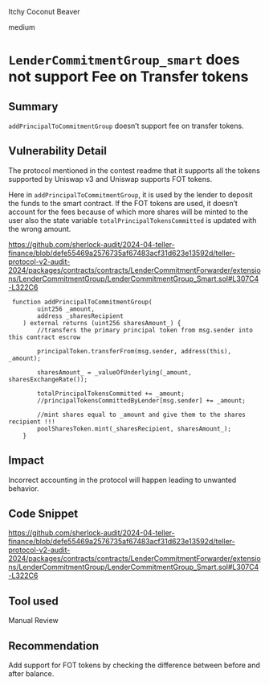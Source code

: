 Itchy Coconut Beaver

medium

# `LenderCommitmentGroup_smart` does not  support Fee on Transfer tokens

## Summary
`addPrincipalToCommitmentGroup` doesn’t support fee on transfer tokens.
## Vulnerability Detail
The protocol mentioned in the contest readme that it supports all the tokens supported by Uniswap v3 and Uniswap supports FOT tokens.

Here in `addPrincipalToCommitmentGroup`, it is used by the lender to deposit the funds to the smart contract. If the FOT tokens are used, it doesn’t account for the fees because of which more shares will be minted to the user also the state variable `totalPrincipalTokensCommitted` is updated with the wrong amount. 

https://github.com/sherlock-audit/2024-04-teller-finance/blob/defe55469a2576735af67483acf31d623e13592d/teller-protocol-v2-audit-2024/packages/contracts/contracts/LenderCommitmentForwarder/extensions/LenderCommitmentGroup/LenderCommitmentGroup_Smart.sol#L307C4-L322C6

```solidity
 function addPrincipalToCommitmentGroup(
        uint256 _amount,
        address _sharesRecipient
    ) external returns (uint256 sharesAmount_) {
        //transfers the primary principal token from msg.sender into this contract escrow
        
        principalToken.transferFrom(msg.sender, address(this), _amount);

        sharesAmount_ = _valueOfUnderlying(_amount, sharesExchangeRate());

        totalPrincipalTokensCommitted += _amount;
        //principalTokensCommittedByLender[msg.sender] += _amount;

        //mint shares equal to _amount and give them to the shares recipient !!!
        poolSharesToken.mint(_sharesRecipient, sharesAmount_);
    }

```
## Impact
Incorrect accounting in the protocol will happen leading to unwanted  behavior. 
## Code Snippet
https://github.com/sherlock-audit/2024-04-teller-finance/blob/defe55469a2576735af67483acf31d623e13592d/teller-protocol-v2-audit-2024/packages/contracts/contracts/LenderCommitmentForwarder/extensions/LenderCommitmentGroup/LenderCommitmentGroup_Smart.sol#L307C4-L322C6

## Tool used

Manual Review

## Recommendation
Add support for FOT tokens by checking the difference between before and after balance. 